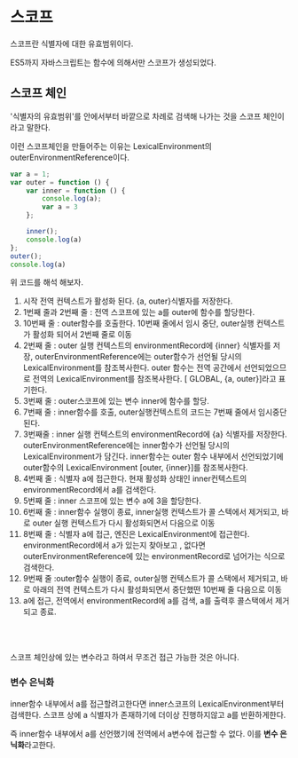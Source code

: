 # 스코프

스코프란 식별자에 대한 유효범위이다.

ES5까지 자바스크립트는 함수에 의해서만 스코프가 생성되었다.

## 스코프 체인

'식별자의 유효범위'를 안에서부터 바깥으로 차례로 검색해 나가는 것을 스코프 체인이라고 말한다.

이런 스코프체인을 만들어주는 이유는 LexicalEnvironment의 outerEnvironmentReference이다.

```javascript
var a = 1;
var outer = function () {
    var inner = function () {
        console.log(a);
        var a = 3
    };

    inner();
    console.log(a)
};
outer();
console.log(a)
```

위 코드를 해석 해보자.

1. 시작 전역 컨텍스트가 활성화 된다. {a, outer}식별자를 저장한다. 
2. 1번째 줄과 2번째 줄 : 전역 스코프에 있는 a를 outer에 함수를 할당한다.
3. 10번째 줄 : outer함수를 호출한다. 10번째 줄에서 임시 중단, outer실행 컨텍스트가 활성화 되어서 2번째 줄로 이동
4. 2번째 줄 : outer 실행 컨텍스트의 environmentRecord에 {inner} 식별자를 저장,
    outerEnvironmentReference에는 outer함수가 선언될 당시의 LexicalEnvironment를 참조복사한다. 
    outer 함수는 전역 공간에서 선언되었으므로 전역의 LexicalEnvironment를 참조복사한다.
    [ GLOBAL, {a, outer}]라고 표기한다. 
5. 3번째 줄 : outer스코프에 있는 변수 inner에 함수를 할당.
6. 7번째 줄 : inner함수를 호출, outer실행컨텍스트의 코드는 7번째 줄에서 임시중단된다.
7. 3번째줄 : inner 실행 컨텍스트의 environmentRecord에 {a} 식별자를 저장한다.
   outerEnvironmentReference에는 inner함수가 선언될 당시의 LexicalEnvironment가 담긴다.
   inner함수는 outer 함수 내부에서 선언되었기에 outer함수의 LexicalEnvironment [outer, {inner}]를 참조복사한다.
8. 4번째 줄 : 식별자 a에 접근한다. 현재 활성화 상태인 inner컨텍스트의 environmentRecord에서 a를 검색한다.
9. 5번째 줄 : inner 스코프에 있는 변수 a에 3을 할당한다.
10. 6번째 줄 : inner함수 실행이 종료, inner실행 컨텍스트가 콜 스텍에서 제거되고, 바로 outer 실행 컨텍스트가 다시 활성화되면서 다음으로 이동
11. 8번째 줄 : 식별자 a에 접근, 엔진은 LexicalEnvironment에 접근한다.
    environmentRecord에서 a가 있는지 찾아보고 , 없다면 outerEnvironmentReference에 있는 environmentRecord로 넘어가는 식으로 검색한다.
12. 9번째 줄 :outer함수 실행이 종료, outer실행 컨텍스트가 콜 스택에서 제거되고, 바로 아래의 전역 컨텍스트가 다시 활성화되면서 중단했떤 10번째 줄 다음으로 이동
13. a에 접근, 전역에서 environmentRecord에 a를 검색, a를 출력후 콜스택에서 제거되고 종료.


<br><br>

스코프 체인상에 있는 변수라고 하여서 무조건 접근 가능한 것은 아니다.

### 변수 은닉화
inner함수 내부에서 a를 접근할려고한다면 inner스코프의 LexicalEnvironment부터 검색한다. 스코프 상에 a 식별자가 존재하기에 더이상 진행하지않고 a를 반환하게한다.

즉 inner함수 내부에서 a를 선언했기에 전역에서 a변수에 접근할 수 없다. 이를 **변수 은닉화**라고한다.

